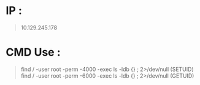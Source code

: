 # IP :
> 10.129.245.178

# CMD Use :
> find / -user root -perm -4000 -exec ls -ldb {} \; 2>/dev/null (SETUID)
> find / -user root -perm -6000 -exec ls -ldb {} \; 2>/dev/null (GETUID)
